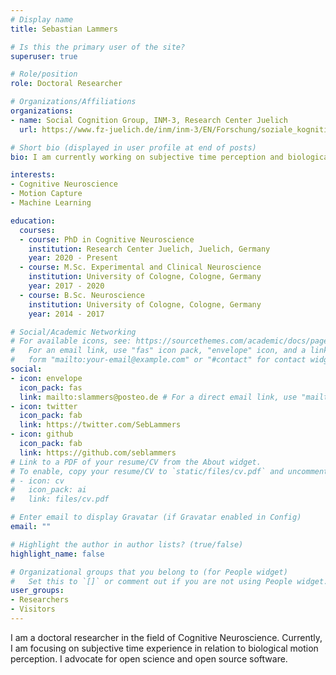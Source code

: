 ```yaml
---
# Display name
title: Sebastian Lammers

# Is this the primary user of the site?
superuser: true

# Role/position
role: Doctoral Researcher

# Organizations/Affiliations
organizations:
- name: Social Cognition Group, INM-3, Research Center Juelich
  url: https://www.fz-juelich.de/inm/inm-3/EN/Forschung/soziale_kognition/_node.html

# Short bio (displayed in user profile at end of posts)
bio: I am currently working on subjective time perception and biological motion.

interests:
- Cognitive Neuroscience
- Motion Capture
- Machine Learning

education:
  courses:
  - course: PhD in Cognitive Neuroscience
    institution: Research Center Juelich, Juelich, Germany
    year: 2020 - Present
  - course: M.Sc. Experimental and Clinical Neuroscience
    institution: University of Cologne, Cologne, Germany
    year: 2017 - 2020
  - course: B.Sc. Neuroscience
    institution: University of Cologne, Cologne, Germany
    year: 2014 - 2017

# Social/Academic Networking
# For available icons, see: https://sourcethemes.com/academic/docs/page-builder/#icons
#   For an email link, use "fas" icon pack, "envelope" icon, and a link in the
#   form "mailto:your-email@example.com" or "#contact" for contact widget.
social:
- icon: envelope
  icon_pack: fas
  link: mailto:slammers@posteo.de # For a direct email link, use "mailto:slammers@posteo.de".
- icon: twitter
  icon_pack: fab
  link: https://twitter.com/SebLammers
- icon: github
  icon_pack: fab
  link: https://github.com/seblammers
# Link to a PDF of your resume/CV from the About widget.
# To enable, copy your resume/CV to `static/files/cv.pdf` and uncomment the lines below.
# - icon: cv
#   icon_pack: ai
#   link: files/cv.pdf

# Enter email to display Gravatar (if Gravatar enabled in Config)
email: ""

# Highlight the author in author lists? (true/false)
highlight_name: false

# Organizational groups that you belong to (for People widget)
#   Set this to `[]` or comment out if you are not using People widget.
user_groups:
- Researchers
- Visitors
---
```


I am a doctoral researcher in the field of Cognitive Neuroscience. Currently, I am focusing on subjective time experience in relation to biological motion perception.
I advocate for open science and open source software.